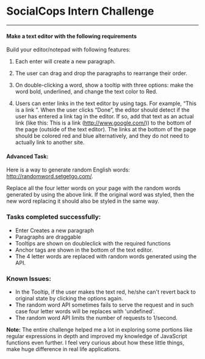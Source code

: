 # SocialCops Intern Challenge
---
#### Make a text editor with the following requirements

Build your editor/notepad with following features: 

1. Each enter will create a new paragraph. 

2. The user can drag and drop the paragraphs to rearrange their order. 

3. On double-clicking a word, show a tooltip with three options: make the word bold, underlined, and change the text color to Red. 

4. Users can enter links in the text editor by using tags. For example, “<a>This is a link </a>”. When the user clicks “Done”, the editor should detect if the user has entered a link tag in the editor. If so, add that text as an actual link (like this: This is a link (http://www.google.com/)) to the bottom of the page (outside of the text editor). The links at the bottom of the page should be colored red and blue alternatively, and they do not need to actually link to another site. 

#### Advanced Task:

Here is a way to generate random English words: http://randomword.setgetgo.com/. 

Replace all the four letter words on your page with the random words generated by using the above link. If the original word was styled, then the new word replacing it should also be styled in the same way.

### Tasks completed successfully:

* Enter Creates a new paragraph
* Paragraphs are draggable
* Tooltips are shown on doubleclick with the required functions
* Anchor tags are shown in the bottom of the text editor.
* The 4 letter words are replaced with random words generated using the API.

### Known Issues:

* In the Tooltip, if the user makes the text red, he/she can't revert back to original state by clicking the options again.
* The random word API sometimes fails to serve the request and in such case four letter words will be replaces with 'undefined'.
* The random word API limits the number of requests to 1/second.

**Note:** The entire challenge helped me a lot in exploring some portions like regular expressions in depth and improved my knowledge of JavaScript functions even further. I feel very curious about how these little things, make huge difference in real life applications. 


 